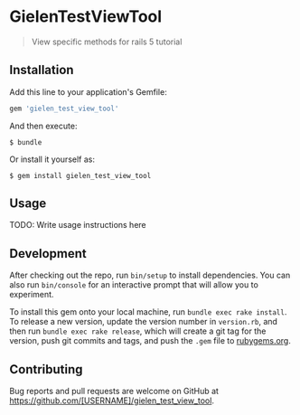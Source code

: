 # GielenTestViewTool

  > View specific methods for rails 5 tutorial

## Installation

Add this line to your application's Gemfile:

```ruby
gem 'gielen_test_view_tool'
```

And then execute:

    $ bundle

Or install it yourself as:

    $ gem install gielen_test_view_tool

## Usage

TODO: Write usage instructions here

## Development

After checking out the repo, run `bin/setup` to install dependencies. You can also run `bin/console` for an interactive prompt that will allow you to experiment.

To install this gem onto your local machine, run `bundle exec rake install`. To release a new version, update the version number in `version.rb`, and then run `bundle exec rake release`, which will create a git tag for the version, push git commits and tags, and push the `.gem` file to [rubygems.org](https://rubygems.org).

## Contributing

Bug reports and pull requests are welcome on GitHub at https://github.com/[USERNAME]/gielen_test_view_tool.
